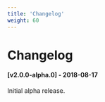```yaml
---
title: 'Changelog'
weight: 60
---
```


# Changelog

#### [v2.0.0-alpha.0] - 2018-08-17

Initial alpha release.
